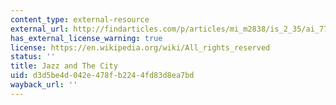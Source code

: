 ```yaml
---
content_type: external-resource
external_url: http://findarticles.com/p/articles/mi_m2838/is_2_35/ai_77828278
has_external_license_warning: true
license: https://en.wikipedia.org/wiki/All_rights_reserved
status: ''
title: Jazz and The City
uid: d3d5be4d-042e-478f-b224-4fd83d8ea7bd
wayback_url: ''
---
```

